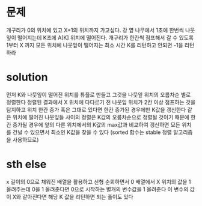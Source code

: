 # 문제

개구리가 0의 위치에 있고 X+1의 위치까지 가고싶다.
강 옆 나무에서 1초에 한번씩 나뭇잎이 떨어지는데 K초에 A[K] 위치에 떨어진다.
개구리가 한칸씩 점프해서 갈 수 있도록 1부터 X 까지 모든 위치에 나뭇잎이 떨어지는 최소 시간 K를 리턴하고 안되면 -1을 리턴하라

# solution

먼저 K와 나뭇잎이 떨어진 위치를 튜플로 만들고 그것을 나뭇잎 위치의 오름차순 별로 정렬한다
정렬된 결과에서 X 위치에 다다르기 전 나뭇잎 위치가 2칸 이상 점프하는 것을 탐지하고
위치 한칸 증가 혹은 그대로 있다면 한칸 증가된 경우에만 K값을 갱신한다
같은 위치에 떨어진 나뭇잎들 사이의 정렬은 K값의 오름차순으로 정렬될 것이기 때문에
한칸 증가될 경우에 앞의 다른 위치에서의 K값의 max값과 비교하여 갱신하면 모든 위치를 건널 수 있으면서 최소인 K값을 찾을 수 있다
(sorted 함수는 stable 정렬 알고리즘을 사용하므로)

# sth else

x 길이의 0으로 채워진 배열을 활용하고 선형 순회하면서 0 배열에서 X 위치의 값을 1 올려주는데
0을 1 올려준다면 0으로 시작하는 별개의 변수값을 1 올려준다
이 변수의 값이 X와 같아진다면 해당 K 값을 리턴하면 되는 풀이도 있다